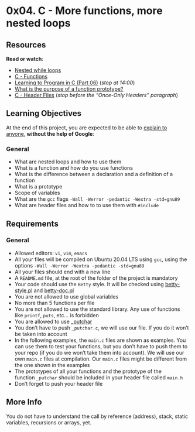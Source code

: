 <h1 class="gap">0x04. C - More functions, more nested loops</h1>
<h2>Resources</h2>
<p><strong>Read or watch</strong>:</p>
<ul>
<li><a title="Nested while loops" href="https://intranet.hbtn.io/rltoken/3WXPpZkwBEt_9MOlayYGWw" target="_blank" rel="noopener">Nested while loops</a></li>
<li><a title="C - Functions" href="https://intranet.hbtn.io/rltoken/ES8eagOrYppE4qSjaa4zQA" target="_blank" rel="noopener">C - Functions</a></li>
<li><a title="Learning to Program in C (Part 06)" href="https://intranet.hbtn.io/rltoken/X8cL-h23A-vdFyuRmomKQQ" target="_blank" rel="noopener">Learning to Program in C (Part 06)</a>&nbsp;(<em>stop at 14:00</em>)</li>
<li><a title="What is the purpose of a function prototype?" href="https://intranet.hbtn.io/rltoken/IAfwYbkv3JHqttvqlnz0Bw" target="_blank" rel="noopener">What is the purpose of a function prototype?</a></li>
<li><a title="C - Header Files" href="https://intranet.hbtn.io/rltoken/QvgB8JXWlTL_yqsUD-3-ag" target="_blank" rel="noopener">C - Header Files</a>&nbsp;(<em>stop before the &ldquo;Once-Only Headers&rdquo; paragraph</em>)</li>
</ul>
<h2>Learning Objectives</h2>
<p>At the end of this project, you are expected to be able to&nbsp;<a title="explain to anyone" href="https://intranet.hbtn.io/rltoken/c9oJTC58gt2dxAAIPt5Qmw" target="_blank" rel="noopener">explain to anyone</a>,&nbsp;<strong>without the help of Google</strong>:</p>
<h3>General</h3>
<ul>
<li>What are nested loops and how to use them</li>
<li>What is a function and how do you use functions</li>
<li>What is the difference between a declaration and a definition of a function</li>
<li>What is a prototype</li>
<li>Scope of variables</li>
<li>What are the&nbsp;<code>gcc</code>&nbsp;flags&nbsp;<code>-Wall -Werror -pedantic -Wextra -std=gnu89</code></li>
<li>What are header files and how to to use them with&nbsp;<code>#include</code></li>
</ul>
<h2>Requirements</h2>
<h3>General</h3>
<ul>
<li>Allowed editors:&nbsp;<code>vi</code>,&nbsp;<code>vim</code>,&nbsp;<code>emacs</code></li>
<li>All your files will be compiled on Ubuntu 20.04 LTS using&nbsp;<code>gcc</code>, using the options&nbsp;<code>-Wall -Werror -Wextra -pedantic -std=gnu89</code></li>
<li>All your files should end with a new line</li>
<li>A&nbsp;<code>README.md</code>&nbsp;file, at the root of the folder of the project is mandatory</li>
<li>Your code should use the&nbsp;<code>Betty</code>&nbsp;style. It will be checked using&nbsp;<a title="betty-style.pl" href="https://github.com/holbertonschool/Betty/blob/master/betty-style.pl" target="_blank" rel="noopener">betty-style.pl</a>&nbsp;and&nbsp;<a title="betty-doc.pl" href="https://github.com/holbertonschool/Betty/blob/master/betty-doc.pl" target="_blank" rel="noopener">betty-doc.pl</a></li>
<li>You are not allowed to use global variables</li>
<li>No more than 5 functions per file</li>
<li>You are not allowed to use the standard library. Any use of functions like&nbsp;<code>printf</code>,&nbsp;<code>puts</code>, etc&hellip; is forbidden</li>
<li>You are allowed to use&nbsp;<a title="_putchar" href="https://github.com/holbertonschool/_putchar.c/blob/master/_putchar.c" target="_blank" rel="noopener">_putchar</a></li>
<li>You don&rsquo;t have to push&nbsp;<code>_putchar.c</code>, we will use our file. If you do it won&rsquo;t be taken into account</li>
<li>In the following examples, the&nbsp;<code>main.c</code>&nbsp;files are shown as examples. You can use them to test your functions, but you don&rsquo;t have to push them to your repo (if you do we won&rsquo;t take them into account). We will use our own&nbsp;<code>main.c</code>&nbsp;files at compilation. Our&nbsp;<code>main.c</code>&nbsp;files might be different from the one shown in the examples</li>
<li>The prototypes of all your functions and the prototype of the function&nbsp;<code>_putchar</code>&nbsp;should be included in your header file called&nbsp;<code>main.h</code></li>
<li>Don&rsquo;t forget to push your header file</li>
</ul>
<h2>More Info</h2>
<p>You do not have to understand the call by reference (address), stack, static variables, recursions or arrays, yet.</p>
